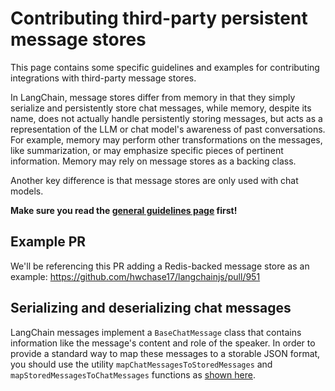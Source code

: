 # Contributing third-party persistent message stores

This page contains some specific guidelines and examples for contributing integrations with third-party message stores.

In LangChain, message stores differ from memory in that they simply serialize and persistently store chat messages, while memory, despite its name, does not actually handle persistently storing messages, but acts as a representation of the LLM or chat model's awareness of past conversations. For example, memory may perform other transformations on the messages, like summarization, or may emphasize specific pieces of pertinent information. Memory may rely on message stores as a backing class.

Another key difference is that message stores are only used with chat models.

**Make sure you read the [general guidelines page](https://github.com/hwchase17/langchainjs/blob/main/.github/contributing/integrations/INTEGRATIONS.md) first!**

## Example PR

We'll be referencing this PR adding a Redis-backed message store as an example: https://github.com/hwchase17/langchainjs/pull/951

## Serializing and deserializing chat messages

LangChain messages implement a `BaseChatMessage` class that contains information like the message's content and role of the speaker. In order to provide a standard way to map these messages to a storable JSON format, you should use the utility `mapChatMessagesToStoredMessages` and `mapStoredMessagesToChatMessages` functions as [shown here](https://github.com/hwchase17/langchainjs/pull/951/files#diff-4c638d231a5e5bb29a149c6fb7d8f4b24aaf1b6fcc2cc2a728346eaebb6c9c47R17).
